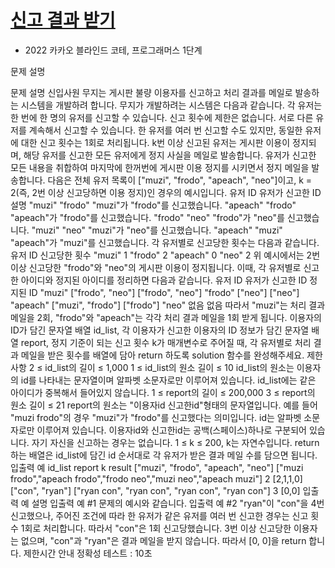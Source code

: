 # [신고 결과 받기](https://school.programmers.co.kr/learn/courses/30/lessons/92334)

* 2022 카카오 블라인드 코테, 프로그래머스 1단계

문제 설명

문제 설명
신입사원 무지는 게시판 불량 이용자를 신고하고 처리 결과를 메일로 발송하는 시스템을 개발하려 합니다. 무지가 개발하려는 시스템은 다음과 같습니다.
각 유저는 한 번에 한 명의 유저를 신고할 수 있습니다.
신고 횟수에 제한은 없습니다. 서로 다른 유저를 계속해서 신고할 수 있습니다.
한 유저를 여러 번 신고할 수도 있지만, 동일한 유저에 대한 신고 횟수는 1회로 처리됩니다.
k번 이상 신고된 유저는 게시판 이용이 정지되며, 해당 유저를 신고한 모든 유저에게 정지 사실을 메일로 발송합니다.
유저가 신고한 모든 내용을 취합하여 마지막에 한꺼번에 게시판 이용 정지를 시키면서 정지 메일을 발송합니다.
다음은 전체 유저 목록이 ["muzi", "frodo", "apeach", "neo"]이고, k = 2(즉, 2번 이상 신고당하면 이용 정지)인 경우의 예시입니다.
유저 ID	유저가 신고한 ID	설명
"muzi"	"frodo"	"muzi"가 "frodo"를 신고했습니다.
"apeach"	"frodo"	"apeach"가 "frodo"를 신고했습니다.
"frodo"	"neo"	"frodo"가 "neo"를 신고했습니다.
"muzi"	"neo"	"muzi"가 "neo"를 신고했습니다.
"apeach"	"muzi"	"apeach"가 "muzi"를 신고했습니다.
각 유저별로 신고당한 횟수는 다음과 같습니다.
유저 ID	신고당한 횟수
"muzi"	1
"frodo"	2
"apeach"	0
"neo"	2
위 예시에서는 2번 이상 신고당한 "frodo"와 "neo"의 게시판 이용이 정지됩니다. 이때, 각 유저별로 신고한 아이디와 정지된 아이디를 정리하면 다음과 같습니다.
유저 ID	유저가 신고한 ID	정지된 ID
"muzi"	["frodo", "neo"]	["frodo", "neo"]
"frodo"	["neo"]	["neo"]
"apeach"	["muzi", "frodo"]	["frodo"]
"neo"	없음	없음
따라서 "muzi"는 처리 결과 메일을 2회, "frodo"와 "apeach"는 각각 처리 결과 메일을 1회 받게 됩니다.
이용자의 ID가 담긴 문자열 배열 id_list, 각 이용자가 신고한 이용자의 ID 정보가 담긴 문자열 배열 report, 정지 기준이 되는 신고 횟수 k가 매개변수로 주어질 때, 각 유저별로 처리 결과 메일을 받은 횟수를 배열에 담아 return 하도록 solution 함수를 완성해주세요.
제한사항
2 ≤ id_list의 길이 ≤ 1,000
1 ≤ id_list의 원소 길이 ≤ 10
id_list의 원소는 이용자의 id를 나타내는 문자열이며 알파벳 소문자로만 이루어져 있습니다.
id_list에는 같은 아이디가 중복해서 들어있지 않습니다.
1 ≤ report의 길이 ≤ 200,000
3 ≤ report의 원소 길이 ≤ 21
report의 원소는 "이용자id 신고한id"형태의 문자열입니다.
예를 들어 "muzi frodo"의 경우 "muzi"가 "frodo"를 신고했다는 의미입니다.
id는 알파벳 소문자로만 이루어져 있습니다.
이용자id와 신고한id는 공백(스페이스)하나로 구분되어 있습니다.
자기 자신을 신고하는 경우는 없습니다.
1 ≤ k ≤ 200, k는 자연수입니다.
return 하는 배열은 id_list에 담긴 id 순서대로 각 유저가 받은 결과 메일 수를 담으면 됩니다.
입출력 예
id_list	report	k	result
["muzi", "frodo", "apeach", "neo"]	["muzi frodo","apeach frodo","frodo neo","muzi neo","apeach muzi"]	2	[2,1,1,0]
["con", "ryan"]	["ryan con", "ryan con", "ryan con", "ryan con"]	3	[0,0]
입출력 예 설명
입출력 예 #1
문제의 예시와 같습니다.
입출력 예 #2
"ryan"이 "con"을 4번 신고했으나, 주어진 조건에 따라 한 유저가 같은 유저를 여러 번 신고한 경우는 신고 횟수 1회로 처리합니다. 따라서 "con"은 1회 신고당했습니다. 3번 이상 신고당한 이용자는 없으며, "con"과 "ryan"은 결과 메일을 받지 않습니다. 따라서 [0, 0]을 return 합니다.
제한시간 안내
정확성 테스트 : 10초